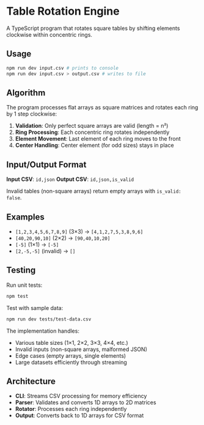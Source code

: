 # Table Rotation Engine

A TypeScript program that rotates square tables by shifting elements clockwise within concentric rings.

## Usage

```bash
npm run dev input.csv # prints to console
npm run dev input.csv > output.csv # writes to file
```

## Algorithm

The program processes flat arrays as square matrices and rotates each ring by 1 step clockwise:

1. **Validation**: Only perfect square arrays are valid (length = n²)
2. **Ring Processing**: Each concentric ring rotates independently
3. **Element Movement**: Last element of each ring moves to the front
4. **Center Handling**: Center element (for odd sizes) stays in place

## Input/Output Format

**Input CSV**: `id,json`
**Output CSV**: `id,json,is_valid`

Invalid tables (non-square arrays) return empty arrays with `is_valid: false`.

## Examples

- `[1,2,3,4,5,6,7,8,9]` (3×3) → `[4,1,2,7,5,3,8,9,6]`
- `[40,20,90,10]` (2×2) → `[90,40,10,20]`
- `[-5]` (1×1) → `[-5]`
- `[2,-5,-5]` (invalid) → `[]`

## Testing

Run unit tests:

```bash
npm test
```

Test with sample data:

```bash
npm run dev tests/test-data.csv
```

The implementation handles:

- Various table sizes (1×1, 2×2, 3×3, 4×4, etc.)
- Invalid inputs (non-square arrays, malformed JSON)
- Edge cases (empty arrays, single elements)
- Large datasets efficiently through streaming

## Architecture

- **CLI**: Streams CSV processing for memory efficiency
- **Parser**: Validates and converts 1D arrays to 2D matrices
- **Rotator**: Processes each ring independently
- **Output**: Converts back to 1D arrays for CSV format
